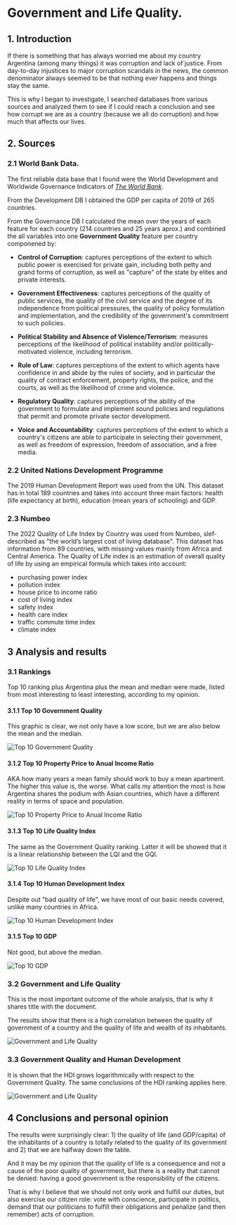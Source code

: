 # Government and Life Quality.

## 1. Introduction

If there is something that has always worried me about my country Argentina (among many things) it was corruption and lack of justice. From day-to-day injustices to major corruption scandals in the news, the common denominator always seemed to be that nothing ever happens and things stay the same.

This is why I began to investigate, I searched databases from various sources and analyzed them to see if I could reach a conclusion and see how corrupt we are as a country (because we all do corruption) and how much that affects our lives.

## 2. Sources

### 2.1 World Bank Data.

The first reliable data base that I found were the World Development and  Worldwide Governance Indicators of [*The World Bank*](https://databank.worldbank.org/home).

From the Development DB I obtained the GDP per capita of 2019 of 265 countries.

From the Governance DB I calculated the mean over the years of each feature for each country (214 countries and 25 years aprox.) and combined the all variables into one **Government Quality** feature per country componened by:

- **Control of Corruption**: captures perceptions of the extent to which public power is exercised for private gain, including both petty and grand forms of corruption, as well as "capture" of the state by elites and private interests.
  
- **Government Effectiveness**: captures perceptions of the quality of public services, the quality of the civil service and the degree of its independence from political pressures, the quality of policy formulation and implementation, and the credibility of the government's commitment to such policies.

- **Political Stability and Absence of Violence/Terrorism**: measures perceptions of the likelihood of political instability and/or politically-motivated violence, including terrorism.

- **Rule of Law**: captures perceptions of the extent to which agents have confidence in and abide by the rules of society, and in particular the quality of contract enforcement, property rights, the police, and the courts, as well as the likelihood of crime and violence.

- **Regulatory Quality**: captures perceptions of the ability of the government to formulate and implement sound policies and regulations that permit and promote private sector development.

- **Voice and Accountability**: captures perceptions of the extent to which a country's citizens are able to participate in selecting their government, as well as freedom of expression, freedom of association, and a free media.

### 2.2 United Nations Development Programme

The 2019 Human Development Report was used from the UN.
This dataset has in total 189 countries and takes into account three main factors: health (life expectancy at birth), education (mean years of schooling) and GDP.

### 2.3 Numbeo

The 2022 Quality of Life Index by Country was used from Numbeo, slef-described as "the world’s largest cost of living database".
This dataset has information from 89 countries, with missing values mainly from Africa and Central America.
The Quality of Life index is an estimation of overall quality of life by using an empirical formula which takes into account: 
- purchasing power index 
- pollution index
- house price to income ratio
- cost of living index
- safety index
- health care index
- traffic commute time index
- climate index

## 3 Analysis and results

### 3.1 Rankings

Top 10 ranking plus Argentina plus the mean and median were made, listed from most interesting to least interesting, according to my opinion.

#### 3.1.1 Top 10 Government Quality

This graphic is clear, we not only have a low score, but we are also below the mean and the median.

![Top 10 Government Quality](https://github.com/giampa14/life_quality_and_government/blob/master/images/TOP10_GQ.png)

#### 3.1.2 Top 10 Property Price to Anual Income Ratio

AKA how many years a mean family should work to buy a mean apartment. The higher this value is, the worse.
What calls my attention the most is how Argentina shares the podium with Asian countries, which have a different reality in terms of space and population.

![Top 10 Property Price to Anual Income Ratio](https://github.com/giampa14/life_quality_and_government/blob/master/images/TOP10_PPAI.png)

#### 3.1.3 Top 10 Life Quality Index

The same as the Government Quality ranking. Latter it will be showed that it is a linear relationship between the LQI and the GQI.

![Top 10 Life Quality Index](https://github.com/giampa14/life_quality_and_government/blob/master/images/TOP10_LQI.png)

#### 3.1.4 Top 10 Human Development Index

Despite out "bad quality of life", we have most of our basic needs covered, unlike many countries in Africa.

![Top 10 Human Development Index](https://github.com/giampa14/life_quality_and_government/blob/master/images/TOP10_HDI.png)

#### 3.1.5 Top 10 GDP

Not good, but above the median.

![Top 10 GDP](https://github.com/giampa14/life_quality_and_government/blob/master/images/TOP10_GDP.png)

### 3.2 Government and Life Quality

This is the most important outcome of the whole analysis, that is why it shares title with the document.

The results show that there is a high correlation between the quality of government of a country and the quality of life and wealth of its inhabitants.

![Government and Life Quality](https://github.com/giampa14/life_quality_and_government/blob/master/images/QLI_GQ.png)

### 3.3 Government Quality and Human Development

It is shown that the HDI grows logarithmically with respect to the Government Quality.
The same conclusions of the HDI ranking applies here. 

![Government and Life Quality](https://github.com/giampa14/life_quality_and_government/blob/master/images/HDI_GQ.png)

## 4 Conclusions and personal opinion

The results were surprisingly clear: 1) the quality of life (and GDP/capita) of the inhabitants of a country is totally related to the quality of its government and 2) that we are halfway down the table.

And it may be my opinion that the quality of life is a consequence and not a cause of the poor quality of government, but there is a reality that cannot be denied: having a good government is the responsibility of the citizens.

That is why I believe that we should not only work and fulfill our duties, but also exercise our citizen role: vote with conscience, participate in politics, demand that our politicians to fulfill their obligations and penalize (and then remember) acts of corruption.
